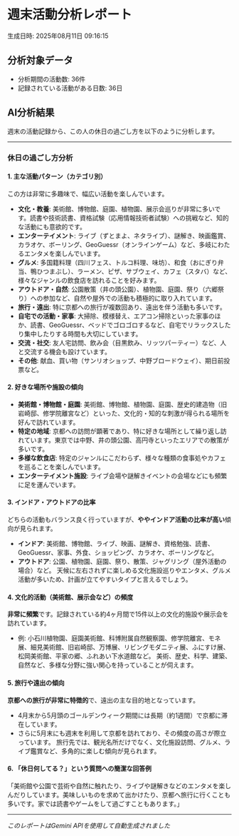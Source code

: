 # 週末活動分析レポート

生成日時: 2025年08月11日 09:16:15

## 分析対象データ
- 分析期間の活動数: 36件
- 記録されている活動がある日数: 36日

## AI分析結果

週末の活動記録から、この人の休日の過ごし方を以下のように分析します。

---

### 休日の過ごし方分析

#### 1. 主な活動パターン（カテゴリ別）
この方は非常に多趣味で、幅広い活動を楽しんでいます。
*   **文化・教養**: 美術館、博物館、庭園、植物園、展示会巡りが非常に多いです。読書や技術読書、資格試験（応用情報技術者試験）への挑戦など、知的な活動にも意欲的です。
*   **エンターテイメント**: ライブ（ずとまよ、ネタライブ）、謎解き、映画鑑賞、カラオケ、ボーリング、GeoGuessr（オンラインゲーム）など、多岐にわたるエンタメを楽しんでいます。
*   **グルメ**: 多国籍料理（四川フェス、トルコ料理、味坊）、和食（おにぎり弁当、鴨ひつまぶし）、ラーメン、ピザ、サブウェイ、カフェ（スタバ）など、様々なジャンルの飲食店を訪れることを好みます。
*   **アウトドア・自然**: 公園散策（井の頭公園）、植物園、庭園、祭り（六郷祭り）への参加など、自然や屋外での活動も積極的に取り入れています。
*   **旅行・遠出**: 特に京都への旅行が複数回あり、遠出を伴う活動も多いです。
*   **自宅での活動・家事**: 大掃除、模様替え、エアコン掃除といった家事のほか、読書、GeoGuessr、ベッドでゴロゴロするなど、自宅でリラックスしたり集中したりする時間も大切にしています。
*   **交流・社交**: 友人宅訪問、飲み会（目黒飲み、リッツパーティー）など、人と交流する機会も設けています。
*   **その他**: 献血、買い物（サンリオショップ、中野ブロードウェイ）、期日前投票など。

#### 2. 好きな場所や施設の傾向
*   **美術館・博物館・庭園**: 美術館、博物館、植物園、庭園、歴史的建造物（旧岩崎邸、修学院離宮など）といった、文化的・知的な刺激が得られる場所を好んで訪れています。
*   **特定の地域**: 京都への訪問が顕著であり、特に好きな場所として繰り返し訪れています。東京では中野、井の頭公園、高円寺といったエリアでの散策が多いです。
*   **多様な飲食店**: 特定のジャンルにこだわらず、様々な種類の食事処やカフェを巡ることを楽しんでいます。
*   **エンターテイメント施設**: ライブ会場や謎解きイベントの会場などにも頻繁に足を運んでいます。

#### 3. インドア・アウトドアの比率
どちらの活動もバランス良く行っていますが、**ややインドア活動の比率が高い**傾向が見られます。
*   **インドア**: 美術館、博物館、ライブ、映画、謎解き、資格勉強、読書、GeoGuessr、家事、外食、ショッピング、カラオケ、ボーリングなど。
*   **アウトドア**: 公園、植物園、庭園、祭り、散策、ジャグリング（屋外活動の場合）など。
天候に左右されずに楽しめる文化施設巡りやエンタメ、グルメ活動が多いため、計画が立てやすいタイプと言えるでしょう。

#### 4. 文化的活動（美術館、展示会など）の頻度
**非常に頻繁**です。記録されている約4ヶ月間で15件以上の文化的施設や展示会を訪れています。
*   例: 小石川植物園、庭園美術館、科博附属自然観察園、修学院離宮、モネ展、細見美術館、旧岩崎邸、万博展、リビングモダニティ展、ふにすけ展、松岡美術館、平家の郷、ふれあい下水道館など。
美術、歴史、科学、建築、自然など、多様な分野に強い関心を持っていることが伺えます。

#### 5. 旅行や遠出の傾向
**京都への旅行が非常に特徴的**で、遠出の主な目的地となっています。
*   4月末から5月頭のゴールデンウィーク期間には長期（約1週間）で京都に滞在しています。
*   さらに5月末にも週末を利用して京都を訪れており、その頻度の高さが際立っています。
旅行先では、観光名所だけでなく、文化施設訪問、グルメ、ライブ鑑賞など、多角的に楽しむ傾向が見られます。

#### 6. 「休日何してる？」という質問への簡潔な回答例
「美術館や公園で芸術や自然に触れたり、ライブや謎解きなどのエンタメを楽しんだりしています。美味しいものを求めて出かけたり、京都へ旅行に行くことも多いです。家では読書やゲームをして過ごすこともあります。」

---
*このレポートはGemini APIを使用して自動生成されました*
